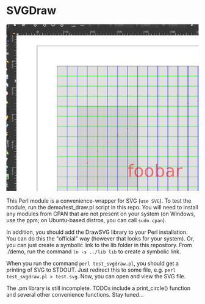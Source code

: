 SVGDraw
=======

![SVGDraw](img/screenshot.png)

This Perl module is a convenience-wrapper for SVG (`use SVG`). To test the
module, run the demo/test_draw.pl script in this repo. You will need to install
any modules from CPAN that are not present on your system (on Windows, use
the ppm; on Ubuntu-based distros, you can call `sudo cpan`).

In addition, you should add the DrawSVG library to your Perl installation. You
can do this the "official" way (however that looks for your system). Or, you can
just create a symbolic link to the lib folder in this repository. From ./demo,
run the command `ln -s ../lib lib` to create a symbolic link.

When you run the command `perl test_svgdraw.pl`, you should get a printing of
SVG to STDOUT. Just redirect this to some file, e.g. `perl test_svgdraw.pl > test.svg`.
Now, you can open and view the SVG file.

The .pm library is still incomplete. TODOs include a print_circle() function
and several other convenience functions. Stay tuned...

